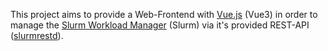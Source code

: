 This project aims to provide a Web-Frontend with [Vue.js](https://vuejs.org) (Vue3) in order to
manage the [Slurm Workload Manager](https://slurm.schedmd.com) (Slurm) via it's provided REST-API ([slurmrestd](https://slurm.schedmd.com/rest.html)).

